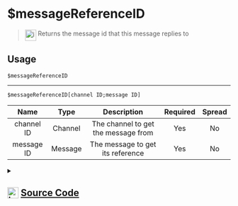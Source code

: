 # $messageReferenceID
> <img align="top" src="https://upload.wikimedia.org/wikipedia/commons/thumb/e/e4/Infobox_info_icon.svg/160px-Infobox_info_icon.svg.png?20150409153300" alt="image" width="25" height="auto"> Returns the message id that this message replies to
## Usage
```
$messageReferenceID
```
---
```
$messageReferenceID[channel ID;message ID]
```
| Name | Type | Description | Required | Spread
| :---: | :---: | :---: | :---: | :---: |
channel ID | Channel | The channel to get the message from | Yes | No
message ID | Message | The message to get its reference | Yes | No
<details>
<summary>
    
## <img align="top" src="https://cdn4.iconfinder.com/data/icons/iconsimple-logotypes/512/github-512.png" alt="image" width="25" height="auto">  [Source Code](https://github.com/tryforge/ForgeScript-V2/blob/main/src/native/messageReferenceID.ts)
    
</summary>
    
```ts
import { BaseChannel } from "discord.js"
import { ArgType, NativeFunction, Return } from "../structures"

export default new NativeFunction({
    name: "$messageReferenceID",
    version: "1.0.0",
    description: "Returns the message id that this message replies to",
    unwrap: true,
    brackets: false,
    args: [
        {
            name: "channel ID",
            rest: false,
            required: true,
            description: "The channel to get the message from",
            type: ArgType.Channel,
            check: (i: BaseChannel) => i.isTextBased(),
        },
        {
            name: "message ID",
            description: "The message to get its reference",
            rest: false,
            type: ArgType.Message,
            pointer: 0,
            required: true,
        },
    ],
    execute(ctx, [, message]) {
        const msg = message ?? ctx.message
        return this.success(msg?.reference?.messageId)
    },
})

```
    
</details>